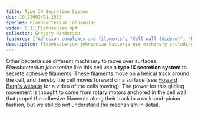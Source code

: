 ```yaml
---
title: Type IX Secretion System
doi: 10.22002/D1.1535
species: Flavobacterium johnsoniae
video: 6_11_Fjohnsoniae.mp4
collector: Gregory Henderson
features: ["Adhesion complexes and filaments", "Cell wall (diderm)", "Membrane (inner)", "Membrane (outer)", "Ribosomes", "Storage granules", "Unidentified structures"]
description: Flavobacterium johnsoniae bacteria use machinery including a type IX secretion system, a periplasmic track, and surface adhesins to glide across surfaces
---
```


Other bacteria use different machinery to move over surfaces. *Flavobacterium johnsoniae* like this cell use a **type IX secretion system** to secrete adhesive filaments. These filaments move on a helical track around the cell, and thereby the cell moves forward on a surface (see [Howard Berg's website](http://www.rowland.harvard.edu/labs/bacteria/movies/flavobacterium.php) for a video of the cells moving). The power for this gliding movement is thought to come from rotary motors anchored in the cell wall that propel the adhesive filaments along their track in a rack-and-pinion fashion, but we still do not understand the mechanism in detail.

